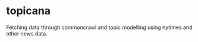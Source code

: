 # topicana
Fetching data through commoncrawl and topic modelling using nytimes and other news data. 
